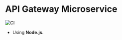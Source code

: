 # API Gateway Microservice

![CI](https://github.com/SeedyFiuba-G8/api-gateway/actions/workflows/default.yml/badge.svg)
<!-- [![codecov](https://codecov.io/gh/SeedyFiuba-G8/microservice_users/branch/main/graph/badge.svg?token=IEZBYB52SY)](https://codecov.io/gh/SeedyFiuba-G8/microservice_users) -->

* Using **Node.js**.
